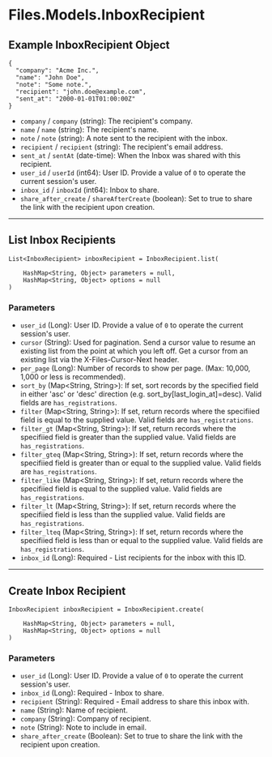 # Files.Models.InboxRecipient

## Example InboxRecipient Object

```
{
  "company": "Acme Inc.",
  "name": "John Doe",
  "note": "Some note.",
  "recipient": "john.doe@example.com",
  "sent_at": "2000-01-01T01:00:00Z"
}
```

* `company` / `company`  (string): The recipient's company.
* `name` / `name`  (string): The recipient's name.
* `note` / `note`  (string): A note sent to the recipient with the inbox.
* `recipient` / `recipient`  (string): The recipient's email address.
* `sent_at` / `sentAt`  (date-time): When the Inbox was shared with this recipient.
* `user_id` / `userId`  (int64): User ID.  Provide a value of `0` to operate the current session's user.
* `inbox_id` / `inboxId`  (int64): Inbox to share.
* `share_after_create` / `shareAfterCreate`  (boolean): Set to true to share the link with the recipient upon creation.


---

## List Inbox Recipients

```
List<InboxRecipient> inboxRecipient = InboxRecipient.list(
    
    HashMap<String, Object> parameters = null,
    HashMap<String, Object> options = null
)
```

### Parameters

* `user_id` (Long): User ID.  Provide a value of `0` to operate the current session's user.
* `cursor` (String): Used for pagination.  Send a cursor value to resume an existing list from the point at which you left off.  Get a cursor from an existing list via the X-Files-Cursor-Next header.
* `per_page` (Long): Number of records to show per page.  (Max: 10,000, 1,000 or less is recommended).
* `sort_by` (Map<String, String>): If set, sort records by the specified field in either 'asc' or 'desc' direction (e.g. sort_by[last_login_at]=desc). Valid fields are `has_registrations`.
* `filter` (Map<String, String>): If set, return records where the specifiied field is equal to the supplied value. Valid fields are `has_registrations`.
* `filter_gt` (Map<String, String>): If set, return records where the specifiied field is greater than the supplied value. Valid fields are `has_registrations`.
* `filter_gteq` (Map<String, String>): If set, return records where the specifiied field is greater than or equal to the supplied value. Valid fields are `has_registrations`.
* `filter_like` (Map<String, String>): If set, return records where the specifiied field is equal to the supplied value. Valid fields are `has_registrations`.
* `filter_lt` (Map<String, String>): If set, return records where the specifiied field is less than the supplied value. Valid fields are `has_registrations`.
* `filter_lteq` (Map<String, String>): If set, return records where the specifiied field is less than or equal to the supplied value. Valid fields are `has_registrations`.
* `inbox_id` (Long): Required - List recipients for the inbox with this ID.


---

## Create Inbox Recipient

```
InboxRecipient inboxRecipient = InboxRecipient.create(
    
    HashMap<String, Object> parameters = null,
    HashMap<String, Object> options = null
)
```

### Parameters

* `user_id` (Long): User ID.  Provide a value of `0` to operate the current session's user.
* `inbox_id` (Long): Required - Inbox to share.
* `recipient` (String): Required - Email address to share this inbox with.
* `name` (String): Name of recipient.
* `company` (String): Company of recipient.
* `note` (String): Note to include in email.
* `share_after_create` (Boolean): Set to true to share the link with the recipient upon creation.
